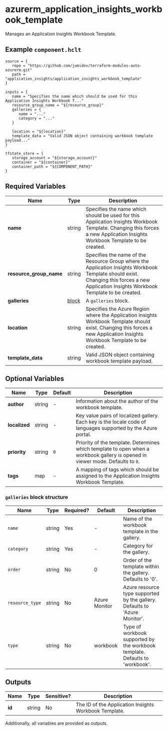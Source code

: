 # azurerm_application_insights_workbook_template

Manages an Application Insights Workbook Template.

## Example `component.hclt`

```hcl
source = {
   repo = "https://github.com/jumidev/terraform-modules-auto-azurerm.git"   
   path = "application_insights/application_insights_workbook_template"   
}

inputs = {
   name = "Specifies the name which should be used for this Application Insights Workbook T..."   
   resource_group_name = "${resource_group}"   
   galleries = {
      name = "..."      
      category = "..."      
   }
   
   location = "${location}"   
   template_data = "Valid JSON object containing workbook template payload..."   
}

tfstate_store = {
   storage_account = "${storage_account}"   
   container = "${container}"   
   container_path = "${COMPONENT_PATH}"   
}

```

## Required Variables

| Name | Type |  Description |
| ---- | --------- |  ----------- |
| **name** | string |  Specifies the name which should be used for this Application Insights Workbook Template. Changing this forces a new Application Insights Workbook Template to be created. | 
| **resource_group_name** | string |  Specifies the name of the Resource Group where the Application Insights Workbook Template should exist. Changing this forces a new Application Insights Workbook Template to be created. | 
| **galleries** | [block](#galleries-block-structure) |  A `galleries` block. | 
| **location** | string |  Specifies the Azure Region where the Application Insights Workbook Template should exist. Changing this forces a new Application Insights Workbook Template to be created. | 
| **template_data** | string |  Valid JSON object containing workbook template payload. | 

## Optional Variables

| Name | Type |  Default  |  Description |
| ---- | --------- |  ----------- | ----------- |
| **author** | string |  -  |  Information about the author of the workbook template. | 
| **localized** | string |  -  |  Key value pairs of localized gallery. Each key is the locale code of languages supported by the Azure portal. | 
| **priority** | string |  `0`  |  Priority of the template. Determines which template to open when a workbook gallery is opened in viewer mode. Defaults to `0`. | 
| **tags** | map |  -  |  A mapping of tags which should be assigned to the Application Insights Workbook Template. | 

### `galleries` block structure

| Name | Type | Required? | Default | Description |
| ---- | ---- | --------- | ------- | ----------- |
| `name` | string | Yes | - | Name of the workbook template in the gallery. |
| `category` | string | Yes | - | Category for the gallery. |
| `order` | string | No | 0 | Order of the template within the gallery. Defaults to '0'. |
| `resource_type` | string | No | Azure Monitor | Azure resource type supported by the gallery. Defaults to 'Azure Monitor'. |
| `type` | string | No | workbook | Type of workbook supported by the workbook template. Defaults to 'workbook'. |



## Outputs

| Name | Type | Sensitive? | Description |
| ---- | ---- | --------- | --------- |
| **id** | string | No  | The ID of the Application Insights Workbook Template. | 

Additionally, all variables are provided as outputs.
